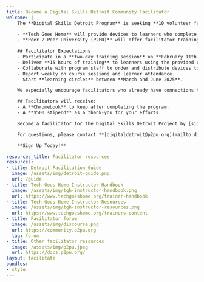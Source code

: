 ```yaml
---
title: Become a Digital Skills Detroit Community Facilitator
welcome: |
    The **Digital Skills Detroit Program** is seeking **10 volunteer facilitators** to lead digital skills training sessions across Detroit. This initiative, supported by the **Rocket Community Fund**, aims to equip 250 Detroit residents with essential digital skills and devices to help them achieve their personal and professional goals.

    - **Tech Goes Home** will provide devices to learners who complete 15 hours of training.
    - **Peer 2 Peer University (P2PU)** will offer facilitator training to help community members deliver flexible training experiences tailored to local needs.
    
    ## Facilitator Expectations
    - Participate in a **two-day training session** on **February 11th and 12th, 2025**.
    - Deliver **15 hours of training** to learners using the provided course materials.
    - Collaborate with program staff to order and distribute devices to participants.
    - Report weekly on course sessions and learner attendance.
    - Start **learning circles** between **March and June 2025**.

    We especially encourage facilitators who already have connections to groups that could benefit, such as **church groups, block clubs**, or other community organizations.

    ## Facilitators will receive:
    - A **Chromebook** to keep after completing the program.
    - A **$500 stipend** as a thank-you for your efforts.

    Become a facilitator for the Digital Skills Detroit Project by [signing up for the Facilitator Training](https://forms.gle/v9Qj9gYtd3SeT9dU9)

    For questions, please contact **[digitaldetroit@p2pu.org](mailto:digitaldetroit@p2pu.org)**.

    **Sign Up Today!**

resources_title: Facilitator resources
resources:
- title: Detroit Facilitation Guide
  image: /assets/img/detroit-guide.png
  url: /guide
- title: Tech Goes Home Instructor Handbook
  image: /assets/img/tgh-instructor-handbook.png
  url: https://www.techgoeshome.org/trainer-handbook
- title: Tech Goes Home Instructor Resources
  image: /assets/img/tgh-instructor-resources.png
  url: https://www.techgoeshome.org/trainers-content
- title: Facilitator forum
  image: /assets/img/discourse.png
  url: https://community.p2pu.org
  tag: forum
- title: Other facilitator resources
  image: /assets/img/p2pu.jpeg
  url: https://docs.p2pu.org/
layout: facilitate
bundles:
- style
---
```

